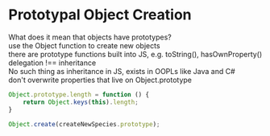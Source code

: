 # Prototypal Object Creation
What does it mean that objects have prototypes?  
use the Object function to create new objects  
there are prototype functions built into JS, e.g. toString(), hasOwnProperty()  
delegation !== inheritance  
No such thing as inheritance in JS, exists in OOPLs like Java and C#  
don't overwrite properties that live on Object.prototype  
```javascript
Object.prototype.length = function () {
    return Object.keys(this).length;
}
```
```javascript
Object.create(createNewSpecies.prototype);
```
